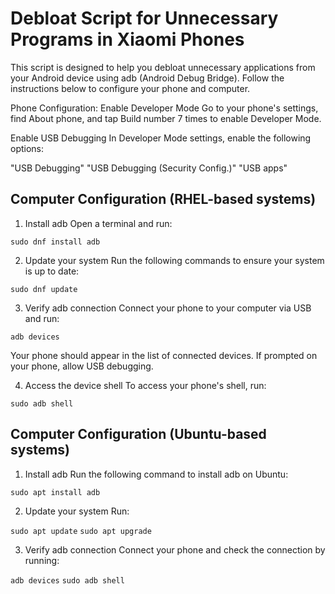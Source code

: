 # Debloat Script for Unnecessary Programs in Xiaomi Phones
This script is designed to help you debloat unnecessary applications from your Android device using adb (Android Debug Bridge). Follow the instructions below to configure your phone and computer.

Phone Configuration:
Enable Developer Mode
Go to your phone's settings, find About phone, and tap Build number 7 times to enable Developer Mode.

Enable USB Debugging
In Developer Mode settings, enable the following options:

"USB Debugging"
"USB Debugging (Security Config.)"
"USB apps"

## Computer Configuration (RHEL-based systems)
1. Install adb
Open a terminal and run:

```sudo dnf install adb```

2. Update your system
Run the following commands to ensure your system is up to date:

```sudo dnf update```

3. Verify adb connection
Connect your phone to your computer via USB and run:

```adb devices```

Your phone should appear in the list of connected devices. If prompted on your phone, allow USB debugging.

4. Access the device shell
To access your phone's shell, run:

```sudo adb shell```

## Computer Configuration (Ubuntu-based systems)
1. Install adb
Run the following command to install adb on Ubuntu:

```sudo apt install adb```

2. Update your system
Run:

```sudo apt update```
```sudo apt upgrade```

3. Verify adb connection
Connect your phone and check the connection by running:

```adb devices```
```sudo adb shell```


